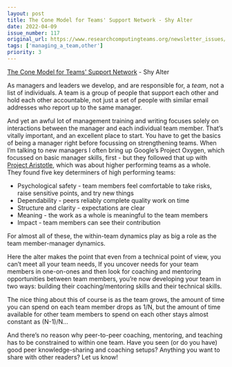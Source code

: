 ```yaml
---
layout: post
title: The Cone Model for Teams' Support Network - Shy Alter
date: 2022-04-09
issue_number: 117
original_url: https://www.researchcomputingteams.org/newsletter_issues/0117
tags: ['managing_a_team,other']
priority: 3
---
```


<!-- markdownlint-disable MD033 -->
<!-- markdownlint-disable MD041 -->
<!-- markdownlint-disable MD049 -->

[The Cone Model for Teams' Support Network](https://betterprogramming.pub/the-cone-model-for-teams-support-network-9b87659c8008) - Shy Alter

As managers and leaders we develop, and are responsible for, a *team*, not a list of individuals.  A team is a group of people that support each other and hold each other accountable, not just a set of people with similar email addresses who report up to the same manager.

And yet an awful lot of management training and writing focuses solely on interactions between the manager and each individual team member.  That’s vitally important, and an excellent place to start.   You have to get the basics of being a manager right before focussing on strengthening teams.  When I’m talking to new managers I often bring up Google’s Project Oxygen, which focussed on basic manager skills, first - but they followed that up with [Project Aristotle](https://rework.withgoogle.com/print/guides/5721312655835136/), which was about higher performing teams as a whole.   They found five key determiners of high performing teams:

- Psychological safety - team members feel comfortable to take risks, raise sensitive points, and try new things
- Dependability - peers reliably complete quality work on time
- Structure and clarity - expectations are clear
- Meaning - the work as a whole  is meaningful to the team members
- Impact - team members can see their contribution

For almost all of these, the within-team dynamics play as big a role as the team member-manager dynamics.

Here the alter makes the point that even from a technical point of view, you can’t meet all your team needs,  If you uncover needs for your team members in one-on-ones and then look for coaching and mentoring opportunities between team members, you’re now developing your team in two ways: building their coaching/mentoring skills and their technical skills.

The nice thing about this of course is as the team grows, the amount of time you can spend on each team member drops as 1/N, but the amount of time available for other team members to spend on each other stays almost constant as (N-1)/N…

And there’s no reason why peer-to-peer coaching, mentoring, and teaching has to be constrained to within one team.  Have you seen (or do you have) good peer knowledge-sharing and coaching setups?  Anything you want to share with other readers?  Let us know!
